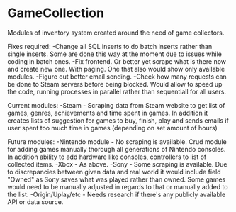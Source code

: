 # GameCollection
Modules of inventory system created around the need of game collectors.

Fixes required:
-Change all SQL inserts to do batch inserts rather than single inserts. Some are done this way at the moment due to issues while coding in batch ones.
-Fix frontend. Or better yet scrape what is there now and create new one. With paging. One that also would show only available modules.
-Figure out better email sending. 
-Check how many requests can be done to Steam servers before being blocked. Would allow to speed up the code, running processes in parallel rather than sequentiall for all users.

Current modules:
-Steam - Scraping data from Steam website to get list of games, genres, achievements and time spent in games.
In addition it creates lists of suggestion for games to buy, finish, play and sends emails if user spent too much time in games (depending on set amount of hours)

Future modules:
-Nintendo module - No scraping is available. Crud module for adding games manually thorough all generations of Nintendo consoles. In addition ability to add
hardware like consoles, controllers to list of collected items.
-Xbox - As above.
-Sony - Some scraping is available. Due to discrepancies between given data and real world it would include field "Owned" as Sony saves what was played rather than owned.
Some games would need to be manually adjusted in regards to that or manually added to the list.
-Origin/Uplay/etc - Needs research if there's any publicly available API or data source.

